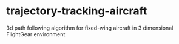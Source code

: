 # trajectory-tracking-aircraft
3d path following algorithm for fixed-wing aircraft in 3 dimensional FlightGear environment
